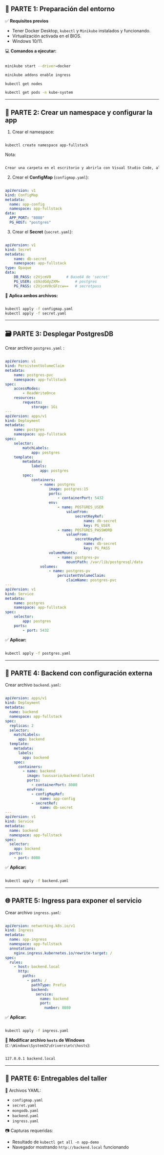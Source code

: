 ## 🧰 PARTE 1: Preparación del entorno

✅ **Requisitos previos**

- Tener Docker Desktop, `kubectl` y `Minikube` instalados y funcionando.
- Virtualización activada en el BIOS.
- Windows 10/11.

💻 **Comandos a ejecutar:**

```bash

minikube start --driver=docker 

minikube addons enable ingress 

kubectl get nodes 

kubectl get pods -n kube-system

```

---

## 🧱 PARTE 2: Crear un namespace y configurar la app

1. Crear el namespace:

```bash

kubectl create namespace app-fullstack

```

Nota: 

```bash

Crear una carpeta en el escritorio y abrirla con Visual Studio Code, alli crean los archivos

```

2. Crear el **ConfigMap** (`configmap.yaml`):

```yaml

apiVersion: v1
kind: ConfigMap
metadata:
  name: app-config
  namespace: app-fullstack
data:
  APP_PORT: "8080"
  PG_HOST: "postgres"

```

3. Crear el **Secret** (`secret.yaml`):

```yaml

apiVersion: v1
kind: Secret
metadata:
    name: db-secret
    namespace: app-fullstack
type: Opaque
data:
    DB_PASS: c2VjcmV0       # Base64 de 'secret'
	PG_USER: cG9zdGdyZXM=       # postgres 
	PG_PASS: c2VjcmV0cGFzcw==   # secretpass

```

📝 **Aplica ambos archivos:**

```bash

kubectl apply -f configmap.yaml
kubectl apply -f secret.yaml

```

---

## 🗃 PARTE 3: Desplegar PostgresDB 

Crear archivo `postgres.yaml` :

```yaml

apiVersion: v1 
kind: PersistentVolumeClaim 
metadata: 
	name: postgres-pvc 
	namespace: app-fullstack 
spec: 
	accessModes: 
		- ReadWriteOnce 
	resources: 
		requests: 
			storage: 1Gi 
--- 
apiVersion: apps/v1 
kind: Deployment 
metadata: 
	name: postgres 
	namespace: app-fullstack
spec: 
	selector: 
		matchLabels: 
			app: postgres 
	template: 
		metadata: 
			labels: 
				app: postgres 
		spec: 
			containers: 
				- name: postgres 
					image: postgres:15 
					ports: 
						- containerPort: 5432 
					env: 
						- name: POSTGRES_USER
							valueFrom: 
								secretKeyRef: 
									name: db-secret 
									key: PG_USER 
						- name: POSTGRES_PASSWORD 
							valueFrom: 
								secretKeyRef: 
									name: db-secret 
									key: PG_PASS 
					volumeMounts: 
						- name: postgres-pv 
							mountPath: /var/lib/postgresql/data 
				volumes: 
					- name: postgres-pv 
						persistentVolumeClaim: 
							claimName: postgres-pvc 
--- 
apiVersion: v1 
kind: Service 
metadata: 
	name: postgres 
	namespace: app-fullstack 
spec: 
	selector: 
		app: postgres 
	ports: 
		- port: 5432

```

✅ **Aplicar:**

```bash

kubectl apply -f postgres.yaml

```


---

## 🔧 PARTE 4: Backend con configuración externa

Crear archivo `backend.yaml`:

```yaml

apiVersion: apps/v1
kind: Deployment
metadata:
  name: backend
  namespace: app-fullstack
spec:
  replicas: 2
  selector:
    matchLabels:
      app: backend
  template:
    metadata:
      labels:
        app: backend
    spec:
      containers:
        - name: backend
          image: tuusuario/backend:latest
          ports:
            - containerPort: 8080
          envFrom:
            - configMapRef:
                name: app-config
            - secretRef:
                name: db-secret
---
apiVersion: v1
kind: Service
metadata:
  name: backend
  namespace: app-fullstack
spec:
  selector:
    app: backend
  ports:
    - port: 8080


```

✅ **Aplicar:**

```bash

kubectl apply -f backend.yaml

```

---

## 🌐 PARTE 5: Ingress para exponer el servicio

Crear archivo `ingress.yaml`:

```yaml

apiVersion: networking.k8s.io/v1
kind: Ingress
metadata:
  name: app-ingress
  namespace: app-fullstack
  annotations:
    nginx.ingress.kubernetes.io/rewrite-target: /
spec:
  rules:
    - host: backend.local
      http:
        paths:
          - path: /
            pathType: Prefix
            backend:
              service:
                name: backend
                port:
                  number: 8080


```

✅ **Aplicar:**

```bash

kubectl apply -f ingress.yaml

```

🔐 **Modificar archivo `hosts` de Windows** (`C:\Windows\System32\drivers\etc\hosts`):

```txt

127.0.0.1 backend.local

```

---

## 📸 PARTE 6: Entregables del taller

📂 Archivos YAML:

- `configmap.yaml`
- `secret.yaml`
- `mongodb.yaml`
- `backend.yaml`
- `ingress.yaml`

📷 Capturas requeridas:

- Resultado de `kubectl get all -n app-demo`
- Navegador mostrando `http://backend.local` funcionando